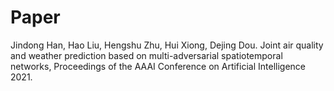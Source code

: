 # Paper
Jindong Han, Hao Liu, Hengshu Zhu, Hui Xiong, Dejing Dou. Joint air quality and weather prediction based on multi-adversarial spatiotemporal networks, Proceedings of the AAAI Conference on Artificial Intelligence 2021.
